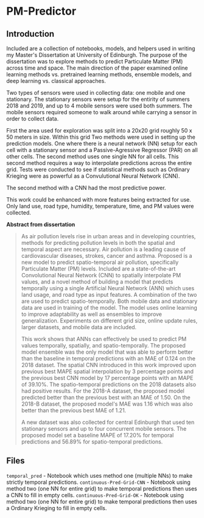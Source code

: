 # PM-Predictor

## Introduction
Included are a collection of notebooks, models, and helpers used in writing my Master's Dissertation at University of Edinburgh. The purpose of the dissertation was to explore methods to predict Particulate Matter (PM) across time and space. The main direction of the paper examined online learning methods vs. pretrained learning methods, ensemble models, and deep learning vs. classical approaches. 

Two types of sensors were used in collecting data: one mobile and one stationary. The stationary sensors were setup for the entirity of summers 2018 and 2019, and up to 4 mobile sensors were used both summers. The mobile sensors required someone to walk around while carrying a sensor in order to collect data.

First the area used for exploration was split into a 20x20 grid roughly 50 x 50 meters in size. Within this grid  Two methods were used in setting up the prediction models. One where there is a neural network (NN) setup for each cell with a stationary sensor and a Passive-Agressive Regressor (PAR) on all other cells. The second method uses one single NN for all cells. This second method requires a way to interpolate predictions across the entire grid. Tests were conducted to see if statistical methods such as Ordinary Krieging were as powerful as a Convulutional Neural Network (CNN).

The second method with a CNN had the most predictive power.

This work could be enhanced with more features being extracted for use. Only land use, road type, humidity, temperature, time, and PM values were collected.

**Abstract from dissertation**

> As air pollution levels rise in urban areas and in developing countries, methods for predicting pollution levels in both the spatial and temporal aspect are necessary. Air pollution is a leading cause of cardiovascular diseases, strokes, cancer and asthma. Proposed is a new model to predict spatio-temporal air pollution, specifically Particulate Matter (PM) levels. Included are a state-of-the-art Convolutional Neural Network (CNN) to spatially interpolate PM values, and a novel method of building a model that predicts temporally using a single Artificial Neural Network (ANN) which uses land usage, and road type as input features. A combination of the two are used to predict spatio-temporally. Both mobile data and stationary data are used in training of the model. The model uses online learning to improve adaptability as well as ensembles to improve generalization. Experiments on different grid size, online update rules, larger datasets, and mobile data are included.
>
> This work shows that ANNs can effectively be used to predict PM values temporally, spatially, and spatio-temporally. The proposed model ensemble was the only model that was able to perform better than the baseline in temporal predictions with an MAE of 0.124 on the 2018 dataset. The spatial CNN introduced in this work improved upon previous best MAPE spatial interpolation by 3 percentage points and the previous best CNN model by 17 percentage points with an MAPE of 39.10\%. The spatio-temporal predictions on the 2018 datasets also had positive results. For the 2018-A dataset, the proposed model predicted better than the previous best with an MAE of 1.50. On the 2018-B dataset, the proposed model's MAE was 1.16 which was also better than the previous best MAE of 1.21.
>
> A new dataset was also collected for central Edinburgh that used ten stationary sensors and up to four concurrent mobile sensors. The proposed model set a baseline MAPE of 17.20\% for temporal predictions and 56.89\% for spatio-temporal predictions. 


## Files
`temporal_pred` - Notebook which uses method one (multiple NNs) to make strictly temporal predictions.
`continuous-Pred-Grid-CNN` - Notebook using method two (one NN for entire grid) to make temporal predictions then uses a CNN to fill in empty cells.
`continuous-Pred-Grid-OK` - Notebook using method two (one NN for entire grid) to make temporal predictions then uses a Ordinary Krieging to fill in empty cells.
